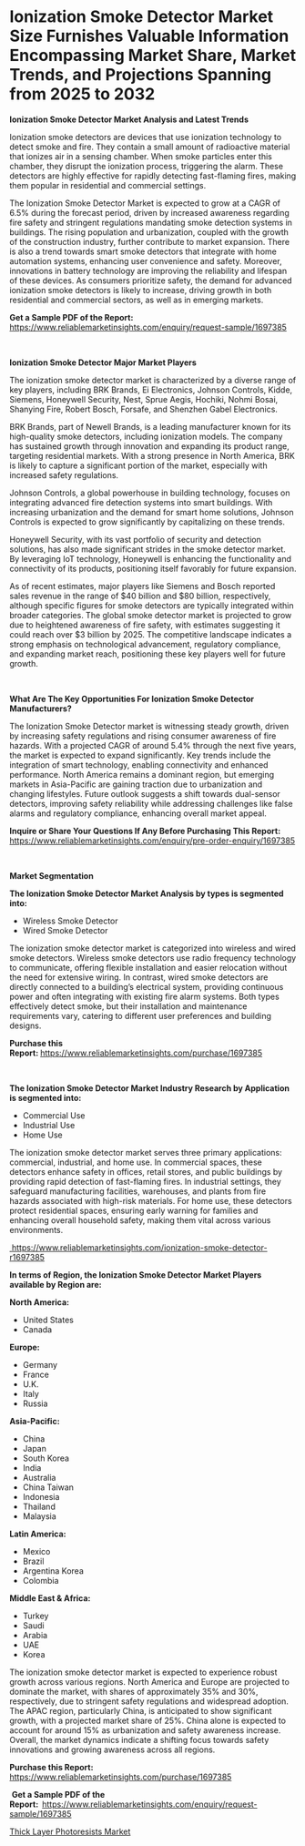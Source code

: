 <p><h1>Ionization Smoke Detector Market Size Furnishes Valuable Information Encompassing Market Share, Market Trends, and Projections Spanning from 2025 to 2032</h1></p><p><strong>Ionization Smoke Detector Market Analysis and Latest Trends</strong></p>
<p><p>Ionization smoke detectors are devices that use ionization technology to detect smoke and fire. They contain a small amount of radioactive material that ionizes air in a sensing chamber. When smoke particles enter this chamber, they disrupt the ionization process, triggering the alarm. These detectors are highly effective for rapidly detecting fast-flaming fires, making them popular in residential and commercial settings.</p><p>The Ionization Smoke Detector Market is expected to grow at a CAGR of 6.5% during the forecast period, driven by increased awareness regarding fire safety and stringent regulations mandating smoke detection systems in buildings. The rising population and urbanization, coupled with the growth of the construction industry, further contribute to market expansion. There is also a trend towards smart smoke detectors that integrate with home automation systems, enhancing user convenience and safety. Moreover, innovations in battery technology are improving the reliability and lifespan of these devices. As consumers prioritize safety, the demand for advanced ionization smoke detectors is likely to increase, driving growth in both residential and commercial sectors, as well as in emerging markets.</p></p>
<p><strong>Get a Sample PDF of the Report:&nbsp;</strong> <a href="https://www.reliablemarketinsights.com/enquiry/request-sample/1697385?utm_campaign=2891&utm_medium=2&utm_source=Github&utm_content=ia&utm_term=24032025&utm_id=ionization-smoke-detector">https://www.reliablemarketinsights.com/enquiry/request-sample/1697385</a></p>
<p>&nbsp;</p>
<p><strong>Ionization Smoke Detector Major Market Players</strong></p>
<p><p>The ionization smoke detector market is characterized by a diverse range of key players, including BRK Brands, Ei Electronics, Johnson Controls, Kidde, Siemens, Honeywell Security, Nest, Sprue Aegis, Hochiki, Nohmi Bosai, Shanying Fire, Robert Bosch, Forsafe, and Shenzhen Gabel Electronics. </p><p>BRK Brands, part of Newell Brands, is a leading manufacturer known for its high-quality smoke detectors, including ionization models. The company has sustained growth through innovation and expanding its product range, targeting residential markets. With a strong presence in North America, BRK is likely to capture a significant portion of the market, especially with increased safety regulations.</p><p>Johnson Controls, a global powerhouse in building technology, focuses on integrating advanced fire detection systems into smart buildings. With increasing urbanization and the demand for smart home solutions, Johnson Controls is expected to grow significantly by capitalizing on these trends.</p><p>Honeywell Security, with its vast portfolio of security and detection solutions, has also made significant strides in the smoke detector market. By leveraging IoT technology, Honeywell is enhancing the functionality and connectivity of its products, positioning itself favorably for future expansion.</p><p>As of recent estimates, major players like Siemens and Bosch reported sales revenue in the range of $40 billion and $80 billion, respectively, although specific figures for smoke detectors are typically integrated within broader categories. The global smoke detector market is projected to grow due to heightened awareness of fire safety, with estimates suggesting it could reach over $3 billion by 2025. The competitive landscape indicates a strong emphasis on technological advancement, regulatory compliance, and expanding market reach, positioning these key players well for future growth.</p></p>
<p>&nbsp;</p>
<p><strong>What Are The Key Opportunities For Ionization Smoke Detector Manufacturers?</strong></p>
<p><p>The Ionization Smoke Detector market is witnessing steady growth, driven by increasing safety regulations and rising consumer awareness of fire hazards. With a projected CAGR of around 5.4% through the next five years, the market is expected to expand significantly. Key trends include the integration of smart technology, enabling connectivity and enhanced performance. North America remains a dominant region, but emerging markets in Asia-Pacific are gaining traction due to urbanization and changing lifestyles. Future outlook suggests a shift towards dual-sensor detectors, improving safety reliability while addressing challenges like false alarms and regulatory compliance, enhancing overall market appeal.</p></p>
<p><strong>Inquire or Share Your Questions If Any Before Purchasing This Report:</strong> <a href="https://www.reliablemarketinsights.com/enquiry/pre-order-enquiry/1697385?utm_campaign=2891&utm_medium=2&utm_source=Github&utm_content=ia&utm_term=24032025&utm_id=ionization-smoke-detector">https://www.reliablemarketinsights.com/enquiry/pre-order-enquiry/1697385</a></p>
<p>&nbsp;</p>
<p><strong>Market Segmentation</strong></p>
<p><strong>The Ionization Smoke Detector Market Analysis by types is segmented into:</strong></p>
<p><ul><li>Wireless Smoke Detector</li><li>Wired Smoke Detector</li></ul></p>
<p><p>The ionization smoke detector market is categorized into wireless and wired smoke detectors. Wireless smoke detectors use radio frequency technology to communicate, offering flexible installation and easier relocation without the need for extensive wiring. In contrast, wired smoke detectors are directly connected to a building’s electrical system, providing continuous power and often integrating with existing fire alarm systems. Both types effectively detect smoke, but their installation and maintenance requirements vary, catering to different user preferences and building designs.</p></p>
<p><strong>Purchase this Report:&nbsp;</strong><a href="https://www.reliablemarketinsights.com/purchase/1697385?utm_campaign=2891&utm_medium=2&utm_source=Github&utm_content=ia&utm_term=24032025&utm_id=ionization-smoke-detector">https://www.reliablemarketinsights.com/purchase/1697385</a></p>
<p>&nbsp;</p>
<p><strong>The Ionization Smoke Detector Market Industry Research by Application is segmented into:</strong></p>
<p><ul><li>Commercial Use</li><li>Industrial Use</li><li>Home Use</li></ul></p>
<p><p>The ionization smoke detector market serves three primary applications: commercial, industrial, and home use. In commercial spaces, these detectors enhance safety in offices, retail stores, and public buildings by providing rapid detection of fast-flaming fires. In industrial settings, they safeguard manufacturing facilities, warehouses, and plants from fire hazards associated with high-risk materials. For home use, these detectors protect residential spaces, ensuring early warning for families and enhancing overall household safety, making them vital across various environments.</p></p>
<p><a href="https://www.reliablemarketinsights.com/ionization-smoke-detector-r1697385?utm_campaign=2891&utm_medium=2&utm_source=Github&utm_content=ia&utm_term=24032025&utm_id=ionization-smoke-detector">&nbsp;https://www.reliablemarketinsights.com/ionization-smoke-detector-r1697385</a></p>
<p><strong>In terms of Region, the Ionization Smoke Detector Market Players available by Region are:</strong></p>
<p>
    <p> <strong> North America: </strong>
        <ul>
            <li>United States</li>
            <li>Canada</li>
        </ul>
        </p> 
    <p> <strong> Europe: </strong>
        <ul>
            <li>Germany</li>
            <li>France</li>
            <li>U.K.</li>
            <li>Italy</li>
            <li>Russia</li>
        </ul>
        </p> 
    <p> <strong> Asia-Pacific: </strong>
        <ul>
            <li>China</li>
            <li>Japan</li>
            <li>South Korea</li>
            <li>India</li>
            <li>Australia</li>
            <li>China Taiwan</li>
            <li>Indonesia</li>
            <li>Thailand</li>
            <li>Malaysia</li>
        </ul>
        </p> 
    <p> <strong> Latin America: </strong>
        <ul>
            <li>Mexico</li>
            <li>Brazil</li>
            <li>Argentina Korea</li>
            <li>Colombia</li>
        </ul>
        </p> 
    <p> <strong> Middle East & Africa: </strong>
        <ul>
            <li>Turkey</li>
            <li>Saudi</li>
            <li>Arabia</li>
            <li>UAE</li>
            <li>Korea</li>
        </ul>
    </p>
    </p>
<p><p>The ionization smoke detector market is expected to experience robust growth across various regions. North America and Europe are projected to dominate the market, with shares of approximately 35% and 30%, respectively, due to stringent safety regulations and widespread adoption. The APAC region, particularly China, is anticipated to show significant growth, with a projected market share of 25%. China alone is expected to account for around 15% as urbanization and safety awareness increase. Overall, the market dynamics indicate a shifting focus towards safety innovations and growing awareness across all regions.</p></p>
<p><strong>Purchase this Report: </strong><a href="https://www.reliablemarketinsights.com/purchase/1697385?utm_campaign=2891&utm_medium=2&utm_source=Github&utm_content=ia&utm_term=24032025&utm_id=ionization-smoke-detector">https://www.reliablemarketinsights.com/purchase/1697385</a></p>
<p>&nbsp;<strong>Get a Sample PDF of the Report:&nbsp;&nbsp;</strong><a href="https://www.reliablemarketinsights.com/enquiry/request-sample/1697385?utm_campaign=2891&utm_medium=2&utm_source=Github&utm_content=ia&utm_term=24032025&utm_id=ionization-smoke-detector">https://www.reliablemarketinsights.com/enquiry/request-sample/1697385</a></p>
<p><strong></strong></p>
<p><p><a href="https://github.com/mriwacraane/Market-Research-Report-List-1/blob/main/thick-layer-photoresists-market.md?utm_campaign=2891&utm_medium=2&utm_source=Github&utm_content=ia&utm_term=24032025&utm_id=ionization-smoke-detector">Thick Layer Photoresists Market</a></p></p>